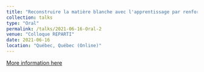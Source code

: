 ```yaml
---
title: "Reconstruire la matière blanche avec l'apprentissage par renforcement"
collection: talks
type: "Oral"
permalink: /talks/2021-06-16-Oral-2
venue: "Colloque REPARTI"
date: 2021-06-16
location: "Québec, Québec (Online)"
---
```


[More information here](https://www.mcgill.ca/channels/channels/event/colloque-reparti-2021-virtuel-virtual-reparti-colloquium-331346)
